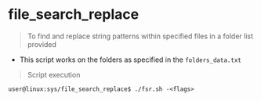 # file_search_replace

> To find and replace string patterns within specified files in a folder list provided

- This script works on the folders as specified in the `folders_data.txt`

> Script execution

```
user@linux:sys/file_search_replace$ ./fsr.sh -<flags>
```
